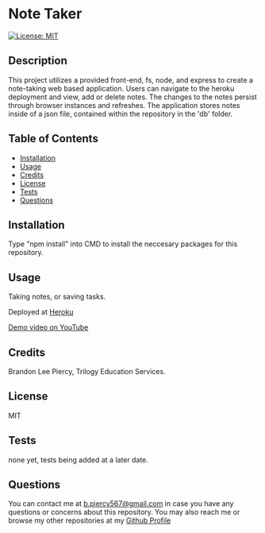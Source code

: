 
# Note Taker
[![License: MIT](https://img.shields.io/badge/License-MIT-yellow.svg)](https://opensource.org/licenses/MIT)
## Description

This project utilizes a provided front-end, fs, node, and express to create a note-taking web based application. Users can navigate to the heroku deployment and view, add or delete notes. The changes to the notes persist through browser instances and refreshes. The application stores notes inside of a json file, contained within the repository in the 'db' folder. 

## Table of Contents

- [Installation](#installation)
- [Usage](#usage)
- [Credits](#credits)
- [License](#license)
- [Tests](#tests)
- [Questions](#questions)

## Installation

Type "npm install" into CMD to install the neccesary packages for this repository.

## Usage

Taking notes, or saving tasks.

Deployed at [Heroku](https://whispering-badlands-53834.herokuapp.com/)

[Demo video on YouTube](https://www.youtube.com/watch?v=2A3zNSWgSss&feature=youtu.be)

## Credits

Brandon Lee Piercy, Trilogy Education Services.

## License

MIT

## Tests

none yet, tests being added at a later date.

## Questions

You can contact me at b.piercy567@gmail.com in case you have any questions or concerns about this repository.
You may also reach me or browse my other repositories at my [Github Profile](https://github.com/brandonleepiercy)
